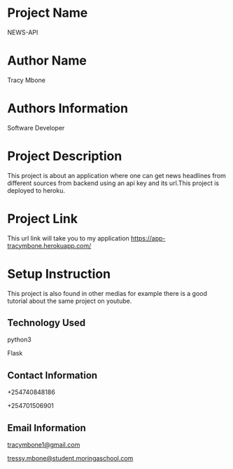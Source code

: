 # Project Name

NEWS-API

# Author Name

Tracy Mbone

# Authors Information

Software Developer

# Project Description 

This project is about an application where one can get news headlines from different sources  from backend using an api key and its url.This project is deployed to heroku. 

# Project Link

This url link will take you to my application  https://app-tracymbone.herokuapp.com/

# Setup Instruction 

This project is also found in other medias for example there is a good tutorial about the same project on youtube.

## Technology Used

python3

Flask

## Contact Information

+254740848186

+254701506901

## Email Information 

tracymbone1@gmail.com

tressy.mbone@student.moringaschool.com



